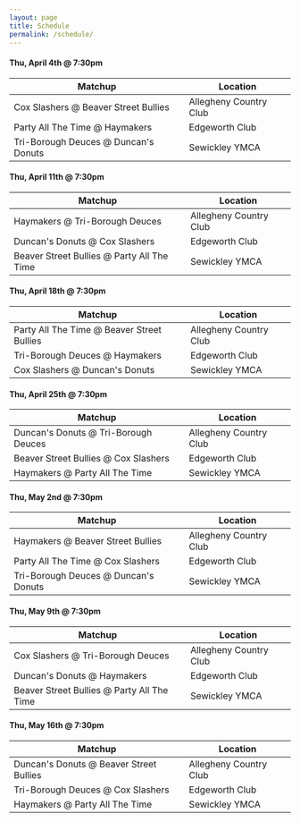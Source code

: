 ```yaml
---
layout: page
title: Schedule
permalink: /schedule/
---
```


#### Thu, April 4th @ 7:30pm

| Matchup | Location |
|---------|----------|
| Cox Slashers @ Beaver Street Bullies | Allegheny Country Club      |
| Party All The Time @ Haymakers | Edgeworth Club       |
| Tri-Borough Deuces @ Duncan's Donuts | Sewickley YMCA     |

#### Thu, April 11th @ 7:30pm

| Matchup | Location |
|---------|----------|
| Haymakers @ Tri-Borough Deuces | Allegheny Country Club      |
| Duncan's Donuts @ Cox Slashers | Edgeworth Club       |
| Beaver Street Bullies @ Party All The Time | Sewickley YMCA     |

#### Thu, April 18th @ 7:30pm

| Matchup | Location |
|---------|----------|
| Party All The Time @ Beaver Street Bullies | Allegheny Country Club      |
| Tri-Borough Deuces @ Haymakers | Edgeworth Club       |
| Cox Slashers @ Duncan's Donuts | Sewickley YMCA     |

#### Thu, April 25th @ 7:30pm

| Matchup | Location |
|---------|----------|
| Duncan's Donuts @ Tri-Borough Deuces | Allegheny Country Club      |
| Beaver Street Bullies @ Cox Slashers | Edgeworth Club       |
| Haymakers @ Party All The Time | Sewickley YMCA     |

#### Thu, May 2nd @ 7:30pm

| Matchup | Location |
|---------|----------|
| Haymakers @ Beaver Street Bullies | Allegheny Country Club      |
| Party All The Time @ Cox Slashers | Edgeworth Club       |
| Tri-Borough Deuces @ Duncan's Donuts | Sewickley YMCA     |

#### Thu, May 9th @ 7:30pm

| Matchup | Location |
|---------|----------|
| Cox Slashers @ Tri-Borough Deuces | Allegheny Country Club      |
| Duncan's Donuts @ Haymakers | Edgeworth Club       |
| Beaver Street Bullies @ Party All The Time | Sewickley YMCA     |

#### Thu, May 16th @ 7:30pm

| Matchup | Location |
|---------|----------|
| Duncan's Donuts @ Beaver Street Bullies | Allegheny Country Club      |
| Tri-Borough Deuces @ Cox Slashers | Edgeworth Club       |
| Haymakers @ Party All The Time | Sewickley YMCA     |

